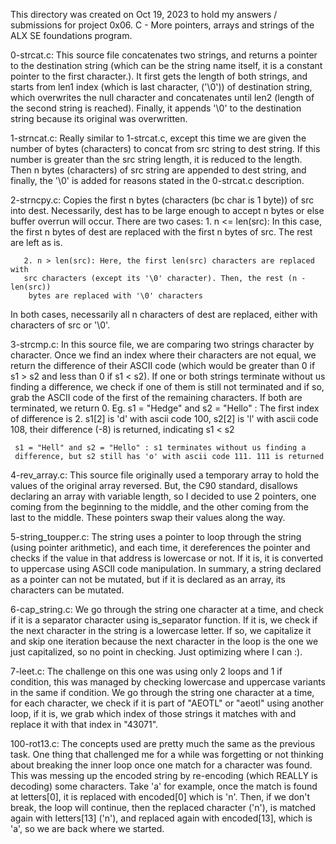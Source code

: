 This directory was created on Oct 19, 2023 to hold my answers / submissions for
project 0x06. C - More pointers, arrays and strings of the ALX SE foundations
program.

0-strcat.c: This source file concatenates two strings, and returns a pointer to
the destination string (which can be the string name itself, it is a constant
pointer to the first character.). It first gets the length of both strings, and
starts from len1 index (which is last character, ('\0')) of destination string,
which overwrites the null character and concatenates until len2 (length of the
second string is reached). Finally, it appends '\0' to the destination string
because its original was overwritten.

1-strncat.c: Really similar to 1-strcat.c, except this time we are given the
number of bytes (characters) to concat from src string to dest string. If this
number is greater than the src string length, it is reduced to the length. Then
n bytes (characters) of src string are appended to dest string, and finally, the
'\0' is added for reasons stated in the 0-strcat.c description.

2-strncpy.c: Copies the first n bytes (characters (bc char is 1 byte)) of src
into dest. Necessarily, dest has to be large enough to accept n bytes or else
buffer overrun will occur. There are two cases:
       1. n <= len(src): In this case, the first n bytes of dest are replaced
       with the first n bytes of src. The rest are left as is.

       2. n > len(src): Here, the first len(src) characters are replaced with
       src characters (except its '\0' character). Then, the rest (n - len(src))
        bytes are replaced with '\0' characters

In both cases, necessarily all n characters of dest are replaced, either with
characters of src or '\0'.

3-strcmp.c: In this source file, we are comparing two strings character by
character. Once we find an index where their characters are not equal, we
return the difference of their ASCII code (which would be greater than 0
if s1 > s2 and less than 0 if s1 < s2). If one or both strings terminate
without us finding a difference, we check if one of them is still not terminated
 and if so, grab the ASCII code of the first of the remaining characters.
 If both are terminated, we return 0.
    	 Eg. s1 = "Hedge" and s2 = "Hello" : The first index of difference is 2.
	 s1[2] is 'd' with ascii code 100, s2[2] is 'l' with ascii code 108,
	 their difference (-8) is returned, indicating s1 < s2

	 s1 = "Hell" and s2 = "Hello" : s1 terminates without us finding a
	 difference, but s2 still has 'o' with ascii code 111. 111 is returned

4-rev_array.c: This source file originally used a temporary array to hold the
values of the original array reversed. But, the C90 standard, disallows
declaring an array with variable length, so I decided to use 2 pointers, one
coming from the beginning to the middle, and the other coming from the last
to the middle. These pointers swap their values along the way.

5-string_toupper.c: The string uses a pointer to loop through the string (using
pointer arithmetic), and each time, it dereferences the pointer and checks if
the value in that address is lowercase or not. If it is, it is converted to
uppercase using ASCII code manipulation. In summary, a string declared as a
pointer can not be mutated, but if it is declared as an array, its characters
can be mutated.

6-cap_string.c: We go through the string one character at a time, and check if
it is a separator character using is_separator function. If it is, we check if
the next character in the string is a lowercase letter. If so, we capitalize it
and skip one iteration because the next character in the loop is the one we
just capitalized, so no point in checking. Just optimizing where I can :).

7-leet.c: The challenge on this one was using only 2 loops and 1 if condition,
this was managed by checking lowercase and uppercase variants in the same if
condition. We go through the string one character at a time, for each character,
 we check if it is part of "AEOTL" or "aeotl" using another loop, if it is, we
 grab which index of those strings it matches with and replace it with that
 index in "43071".

100-rot13.c: The concepts used are pretty much the same as the previous task.
One thing that challenged me for a while was forgetting or not thinking about
breaking the inner loop once one match for a character was found. This was
messing up the encoded string by re-encoding (which REALLY is decoding) some
characters. Take 'a' for example, once the match is found at letters[0], it
is replaced with encoded[0] which is 'n'. Then, if we don't break, the loop
will continue, then the replaced character ('n'), is matched again with
letters[13] ('n'), and replaced again with encoded[13], which is 'a', so we
are back where we started.